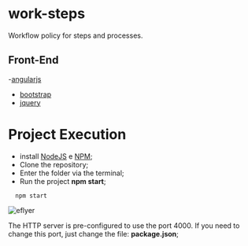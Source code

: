 # work-steps

Workflow policy for steps and processes.

## Front-End
  -[angularjs](https://angularjs.org/)
- [bootstrap](http://getbootstrap.com/)
- [jquery](https://jquery.com/)

# Project Execution

- install [NodeJS](https://nodejs.org/en/) e [NPM](https://www.npmjs.com/);
- Clone the repository;
- Enter the folder via the terminal;
- Run the project **npm start**;
```shell
  npm start
```

![eflyer](https://s28.postimg.org/enckqpq0t/steps.png)

The HTTP server is pre-configured to use the port 4000. If you need to change this port, just change the file: **package.json**;

